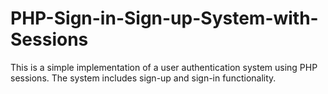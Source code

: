 # PHP-Sign-in-Sign-up-System-with-Sessions
This is a simple implementation of a user authentication system using PHP sessions. The system includes sign-up and sign-in functionality.
